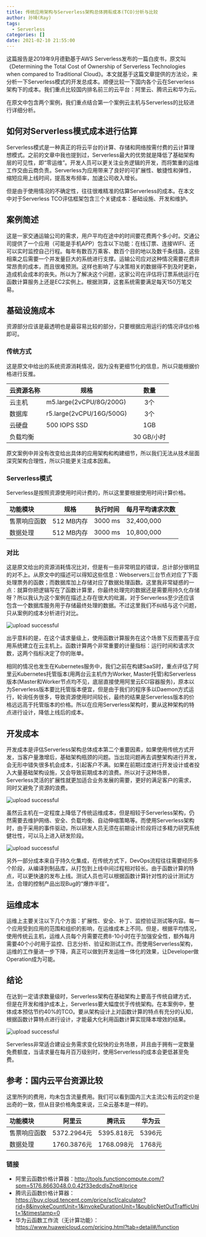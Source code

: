 ```yaml
---
title: 传统应用架构与Serverless架构总体拥有成本(TCO)分析与比较
author: 孙琦(Ray)
tags:
  - Serverless
categories: []
date: 2021-02-10 21:55:00
---
```

这篇报告是2019年9月德勤基于AWS Serverless发布的一篇白皮书，原文叫《Determining the Total
Cost of Ownership of Serverless Technologies when compared to Traditional Cloud》。本文就基于这篇文章提供的方法论，来分析一下Serverless模式的开发总成本。顺便比较一下国内各个云在Serverless架构下的成本。我们重点比较国内排名前三的云平台：阿里云、腾讯云和华为云。

在原文中包含两个案例，我们重点结合第一个案例云主机与Serverless的比较进行详细分析。

<!-- more -->

## 如何对Serverless模式成本进行估算

Serverless模式是一种真正的将云平台的计算、存储和网络按需付费的云计算理想模式。之前的文章中我也提到过，Serverless最大的优势就是降低了基础架构层的可见性，即“零运维”。开发人员可以更关注业务逻辑的开发，而将繁重的运维工作交由云商负责。Serverless为应用带来了良好的可扩展性、敏捷性和弹性，缩短应用上线时间，提高发布频率，加速公司收入增长。

但是由于使用情况的不确定性，往往很难精准的估算Serverless的成本。在本文中对于Serverless TCO评估框架包含三个关键成本：基础设施、开发和维护。

## 案例简述

这是一家交通运输公司的需求，用户平均在途中的时间要花费两个多小时。交通公司提供了一个应用（可能是手机APP）包含以下功能：在线订票、连接WIFI、还可以实时监控自己行程。每年有数百万乘客、数百个目的地以及数千条线路，这些相乘之后需要一个并发量巨大的系统进行支撑。运输公司应对这种情况需要花费非常昂贵的成本，而且很难预测。这样也影响了与决策相关的数据得不到及时更新，造成机会成本的丧失。所以为了解决这个问题，这家公司在评估将订票系统运行在函数计算服务上还是EC2实例上。根据测算，这套系统需要满足每天150万笔交易。


## 基础设施成本

资源部分应该是最透明也是最容易比较的部分，只要根据应用运行的情况评估价格即可。

### 传统方式

这是原文中给出的系统资源消耗情况，因为没有更细节化的信息，所以只能根据价格进行反推。

| 云资源名称  | 规格     | 数量 |
| :-------- | -------- | :--: |
| 云主机     | m5.large(2vCPU/8G/200G) |  3个  |
| 数据库     | r5.large(2vCPU/16G/500G) |  3个  |
| 云硬盘     | 500 IOPS SSD | 1GB |
| 负载均衡   |    |  30 GB/小时     |

原文案例中并没有改变给出具体的应用架构和构建细节，所以我们无法从技术层面深究架构合理性，所以只能更关注成本因素。

### Serverless模式

Serverless是按照资源使用时间计费的，所以这里要根据使用时间计算价格。

| 功能模块  | 规格     | 执行时间 | 每月平均请求次数 |
| :-------- | -------- | :--: | ------- |
| 售票响应函数 | 512 MB内存 |  3000 ms  | 32,400,000 |
| 数据处理    | 512 MB内存 |  3000 ms  | 10,800,000 |

### 对比

这是原文给出的资源消耗情况比对，但是有一些非常明显的错误，总计部分很明显的对不上。从原文中的描述可以得知这些信息：Webservers三台节点对应了下面处理票务的函数；而数据库加上存储对应了数据处理函数。这里我非常疑惑的一点：就算你把逻辑写在了函数计算里，你最终处理完的数据还是需要用持久化存储呀？所以我认为这个案例在描述上存在很大的纰漏，对于Serverless至少还应该包含一个数据库服务用于存储最终处理的数据。不过这里我们不纠结与这个问题，只从案例的成本分析进行对比。

![upload successful](/images/pasted-155.png)

出乎意料的是，在这个请求量级上，使用函数计算服务在这个场景下反而要高于应用系统建立在云主机上。函数计算两个非常重要的计量指标：运行时间和请求次数，这两个指标决定了你的账单。

相同的情况也发生在Kubernetes服务中，我们之前在构建SaaS时，重点评估了阿里云Kubernetes托管版本(用两台云主机作为Worker, Master托管)和Serverless版本(Master和Worker节点均不见，底层直接使用阿里云ECI容器服务)，原本以为Serverless版本要比托管版本便宜，但是由于我们的程序多以Daemon方式运行，轮询任务很多，导致资源使用时间较长，最终的结果是Serverless版本的价格远远高于托管版本的价格。所以在应用Serverless架构时，要从这种架构的特点进行设计，降低上线后的成本。


## 开发成本

开发成本是评估Serverless架构总体成本第二个重要因素，如果使用传统方式开发，当客户量激增后，基础架构瓶颈的问题。当出现问题再去调整架构进行开发，会无形中错失很多机会成本，引起客户不满。如果在前期过度进行开发设计或者投入大量基础架构设施，又会导致前期成本的浪费。所以对于这种场景，Serverless灵活的扩展性就更加适合业务发展的需要，更好的满足客户的需求，同时又避免了资源的浪费。

![upload successful](/images/pasted-156.png)

虽然云主机在一定程度上降低了传统运维成本，但是相较于Serverless架构，仍然需要去维护网络、安全、负载均衡、自动伸缩策略等。而使用Serverless架构时，由于采用的事件驱动，所以研发人员无须在前期设计阶段将过多精力研究系统健壮性，可以马上进入研发阶段。

![upload successful](/images/pasted-157.png)

另外一部分成本来自于持久化集成，在传统方式下，DevOps流程往往需要经历多个阶段，从编译到制品库，从打包到上线中间过程相对较长。由于函数计算的特点，可以更快速的发布上线。测试人员也可以根据函数计算针对性的设计测试方法，合理的控制产品出现Bug的“爆炸半径”。


## 运维成本

运维上主要关注以下几个方面：扩展性、安全、补丁、监控验证测试等内容。每一个应用受到应用的范围和组织的影响，在运维成本上不同。但是，根据平均情况，使用传统云主机，运维人员每个月需要花费8-10小时在于加强安全性，额外每月需要40个小时用于监控、日志分析、验证和测试工作。而使用Serverless架构，运维的工作量进一步下降，真正可以做到开发运维一体化的效果，让Developer做Operation成为可能。

## 结论

在达到一定请求数量级时，Serverless架构在基础架构上要高于传统自建方式，但是在开发和维护成本上，Serverless要大幅度优于传统架构。在本案例中，整体成本预估节约40%的TCO。要从架构设计上对函数计算的特点有充分的认知，根据函数计算特点进行设计，才能最大化利用函数计算实现降本增效的结果。

![upload successful](/images/pasted-158.png)

Serverless非常适合建设业务需求变化较快的业务场景，并且由于拥有一定数量免费额度，当请求量在每月百万级别时，使用Serverless的成本会更低甚至免费。


## 参考：国内云平台资源比较

这里所列的费用，均未包含流量费用。我们可以看到国内三大主流公有云的定价是出奇的一致，但从目录价格角度来说，三朵云基本是一样的。

| 功能模块  | 阿里云     | 腾讯云 | 华为云 |
| :-------- | -------- | ------ | ------- |
| 售票响应函数 | 5372.2964元 |  5395.818元  | 5396元 |
| 数据处理    | 1760.3876元 |  1768.098元  | 1768元 |


### 链接

* 阿里云函数价格计算器：http://tools.functioncompute.com/?spm=5176.8663048.0.0.42f33edcdlsZnq#/price
* 腾讯云函数价格计算器：https://buy.cloud.tencent.com/price/scf/calculator?rid=8&invokeCountUnit=1&invokeDurationUnit=1&publicNetOutTrafficUnit=1&timestamp=0
* 华为云函数工作流（无计算功能）：https://www.huaweicloud.com/pricing.html?tab=detail#/function